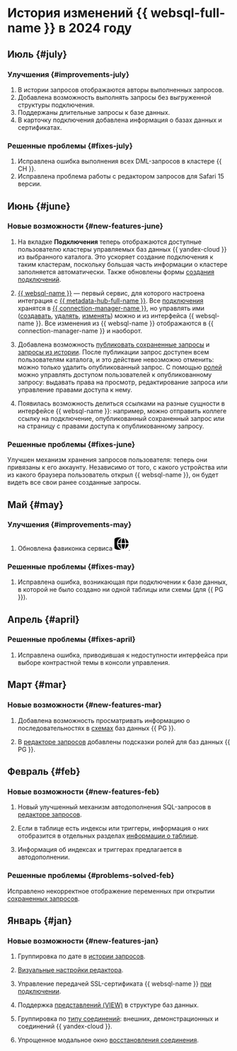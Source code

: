# История изменений {{ websql-full-name }} в 2024 году

## Июль {#july}

### Улучшения {#improvements-july}

1. В истории запросов отображаются авторы выполненных запросов.
1. Добавлена возможность выполнять запросы без выгруженной структуры подключения.
1. Поддержаны длительные запросы к базе данных.
1. В карточку подключения добавлена информация о базах данных и сертификатах.

### Решенные проблемы {#fixes-july}

1. Исправлена ошибка выполнения всех DML-запросов в кластере {{ CH }}.
1. Исправлена проблема работы с редактором запросов для Safari 15 версии.

## Июнь {#june}

### Новые возможности {#new-features-june}

1. На вкладке **Подключения** теперь отображаются доступные пользователю кластеры управляемых баз данных {{ yandex-cloud }} из выбранного каталога. Это ускоряет создание подключения к таким кластерам, поскольку большая часть информации о кластере заполняется автоматически. Также обновлены формы [создания подключений](../operations/create-connection.md).

1. [{{ websql-name }}](/services/websql) — первый сервис, для которого настроена интеграция с [{{ metadata-hub-full-name }}](../../metadata-hub/index.yaml). Все [подключения](../concepts/index.md#connection) хранятся в [{{ connection-manager-name }}](../../metadata-hub/concepts/connection-manager.md), но управлять ими ([создавать](../operations/create-connection.md), [удалять](../operations/connect.md#delete-connection), [изменять](../operations/connect.md#change-connection-settings)) можно и из интерфейса {{ websql-name }}. Все изменения из {{ websql-name }} отображаются в {{ connection-manager-name }} и наоборот.

1. Добавлена возможность [публиковать сохраненные запросы](../operations/templates.md#publish-query) и [запросы из истории](../operations/history.md#publish-query). После публикации запрос доступен всем пользователям каталога, и это действие невозможно отменить: можно только удалить опубликованный запрос. С помощью [ролей](../security/index.md#roles-list) можно управлять доступом пользователей к опубликованному запросу: выдавать права на просмотр, редактирование запроса или управление правами доступа к нему.

1. Появилась возможность делиться ссылками на разные сущности в интерфейсе {{ websql-name }}: например, можно отправить коллеге ссылку на подключение, опубликованный сохраненный запрос или на страницу с правами доступа к опубликованному запросу.

### Решенные проблемы {#fixes-june}

Улучшен механизм хранения запросов пользователя: теперь они привязаны к его аккаунту. Независимо от того, с какого устройства или из какого браузера пользователь открыл {{ websql-name }}, он будет видеть все свои ранее созданные запросы.

## Май {#may}

### Улучшения {#improvements-may}

1. Обновлена фавиконка сервиса ![](../../_assets/websql/favicon.svg).

### Решенные проблемы {#fixes-may}

1. Исправлена ошибка, возникающая при подключении к базе данных, в которой не было создано ни одной таблицы или схемы (для {{ PG }}).

## Апрель {#april}

### Решенные проблемы {#fixes-april}

1. Исправлена ошибка, приводившая к недоступности интерфейса при выборе контрастной темы в консоли управления.

## Март {#mar}

### Новые возможности {#new-features-mar}

1. Добавлена возможность просматривать информацию о последовательностях в [схемах](../operations/view-db-objects-info.md#view-schema) баз данных {{ PG }}.

1. В [редакторе запросов](../operations/query-executor.md) добавлены подсказки ролей для баз данных {{ PG }}.

## Февраль {#feb}

### Новые возможности {#new-features-feb}

1. Новый улучшенный механизм автодополнения SQL-запросов в [редакторе запросов](../operations/query-executor.md).

1. Если в таблице есть индексы или триггеры, информация о них отобразится в отдельных разделах [информации о таблице](../operations/view-db-objects-info.md#view-table).

1. Информация об индексах и триггерах предлагается в автодополнении.

### Решенные проблемы {#problems-solved-feb}

Исправлено некорректное отображение переменных при открытии [сохраненных запросов](../operations/history.md).

## Январь {#jan}

### Новые возможности {#new-features-jan}

1. Группировка по дате в [истории запросов](../operations/history.md).

1. [Визуальные настройки редактора](../operations/query-executor.md#sql-editor-settings).

1. Управление передачей SSL-сертификата {{ websql-name }} [при подключении](../operations/create-connection.md#connect-db).

1. Поддержка [представлений (VIEW)](../operations/view-db-objects-info.md#view-view) в структуре баз данных.

1. Группировка по [типу соединений](../concepts/index.md#connection): внешних, демонстрационных и соединений {{ yandex-cloud }}.

1. Упрощенное модальное окно [восстановления соединения](../operations/connect.md#update-connection).
